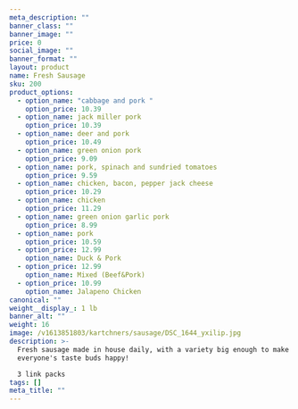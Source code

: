 ```yaml
---
meta_description: ""
banner_class: ""
banner_image: ""
price: 0
social_image: ""
banner_format: ""
layout: product
name: Fresh Sausage
sku: 200
product_options:
  - option_name: "cabbage and pork "
    option_price: 10.39
  - option_name: jack miller pork
    option_price: 10.39
  - option_name: deer and pork
    option_price: 10.49
  - option_name: green onion pork
    option_price: 9.09
  - option_name: pork, spinach and sundried tomatoes
    option_price: 9.59
  - option_name: chicken, bacon, pepper jack cheese
    option_price: 10.29
  - option_name: chicken
    option_price: 11.29
  - option_name: green onion garlic pork
    option_price: 8.99
  - option_name: pork
    option_price: 10.59
  - option_price: 12.99
    option_name: Duck & Pork
  - option_price: 12.99
    option_name: Mixed (Beef&Pork)
  - option_price: 10.99
    option_name: Jalapeno Chicken
canonical: ""
weight__display_: 1 lb
banner_alt: ""
weight: 16
image: /v1613851803/kartchners/sausage/DSC_1644_yxilip.jpg
description: >-
  Fresh sausage made in house daily, with a variety big enough to make
  everyone's taste buds happy!

  3 link packs
tags: []
meta_title: ""
---
```


